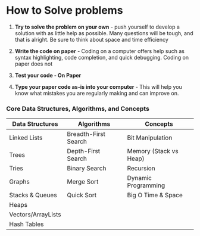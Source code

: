 # How to Solve problems

1. **Try to solve the problem on your own** - push yourself to develop a solution with as little help as possible. Many questions will be tough, and that is alright. Be sure to think about space and time efficiency

2. **Write the code on paper** - Coding on a computer offers help such as syntax highlighting, code completion, and quick debugging. Coding on paper does not

3. **Test your code - On Paper** 

4. **Type your paper code as-is into your computer** - This will help you know what mistakes you are regularly making and can improve on.

### Core Data Structures, Algorithms, and Concepts

| Data Structures           | Algorithms                    | Concepts                   |
| ------------------------- | ------------------------------ | --------------------------- |
| Linked Lists              | Breadth-First Search           | Bit Manipulation            |
| Trees                     | Depth-First Search             | Memory (Stack vs Heap)     |
| Tries                     | Binary Search                 | Recursion                   |
| Graphs                    | Merge Sort                     | Dynamic Programming        |
| Stacks & Queues           | Quick Sort                     | Big O Time & Space         |
| Heaps                     |                               |                            |
| Vectors/ArrayLists        |                               |                            |
| Hash Tables               |                               |                            |


